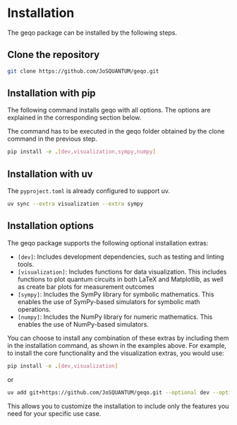 # Installation

The geqo package can be installed by the following steps.

## Clone the repository
```bash
git clone https://github.com/JoSQUANTUM/geqo.git
```
## Installation with pip
The following command installs geqo with all options. The options are explained in
the corresponding section below.

The command has to be executed in the geqo folder
obtained by the clone command in the previous step.
```bash
pip install -e .[dev,visualization,sympy,numpy]
```
## Installation with uv
The `pyproject.toml` is already configured to support uv.
```bash
uv sync --extra visualization --extra sympy
```

## Installation options
The geqo package supports the following optional installation extras:

 - `[dev]`: Includes development dependencies, such as testing and linting tools.
 - `[visualization]`: Includes functions for data visualization. This includes functions to plot quantum circuits in both LaTeX and Matplotlib, as well as create bar plots for measurement outcomes
 - `[sympy]`: Includes the SymPy library for symbolic mathematics. This enables the use of SymPy-based simulators for symbolic math operations.
 - `[numpy]`: Includes the NumPy library for numeric mathematics. This enables the use of NumPy-based simulators.

You can choose to install any combination of these extras by including them in the installation command, as shown in the examples above. For example, to install the core functionality and the visualization extras, you would use:

```bash
pip install -e .[dev,visualization]
```
or
```bash
uv add git+https://github.com/JoSQUANTUM/geqo.git --optional dev --optional visualization
```
This allows you to customize the installation to include only the features you need for your specific use case.
